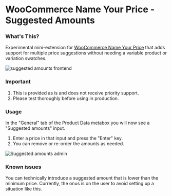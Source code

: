 # WooCommerce Name Your Price - Suggested Amounts

### What's This?

Experimental mini-extension for [WooCommerce Name Your Price](https://woocommerce.com/products/name-your-price/) that adds support for multiple price suggestions without needing a variable product or variation swatches.

![suggested amounts frontend](https://user-images.githubusercontent.com/507025/136436156-c5677090-066c-4a3b-85e5-0c0829d0522d.gif)

### Important

1. This is provided as is and does not receive priority support.
2. Please test thoroughly before using in production.

### Usage

In the "General" tab of the Product Data metabox you will now see a "Suggested amounts" input.

1. Enter a price in that input and press the "Enter" key.
2. You can remove or re-order the amounts as needed.

![Suggested amounts admin](https://user-images.githubusercontent.com/507025/136436148-82cf1da4-1e5a-4e6d-816f-1f4d32d3e5db.gif)

### Known issues

You can technically introduce a suggested amount that is lower than the minimum price. Currently, the onus is on the user to avoid setting up a situation like this.
